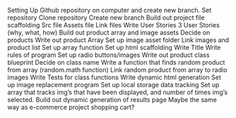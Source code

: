 Setting Up Github repository on computer and create new branch.	
    Set repository
    Clone repository
    Create new branch
Build out project file scaffolding
    Src file
    Assets file
    Link files
Write User Stories
    3 User Stories (why, what, how)
Build out product array and image assets
    Decide on products
    Write out product Array
    Set up image asset folder
    Link images and product list
    Set up array function 
Set up html scaffolding
    Write Title
    Write rules of program
    Set up radio buttons/images
Write out product class blueprint
    Decide on class name
    Write a function that finds random product from array (random.math function)
    Link random product from array to radio images 
    Write Tests for class functions
Write dynamic html generation
Set up image replacement program
Set up local storage data tracking
    Set up array that tracks img’s that have been displayed, and number of times img’s selected.
Build out dynamic generation of results page 
    Maybe the same way as e-commerce project shopping cart?
	
